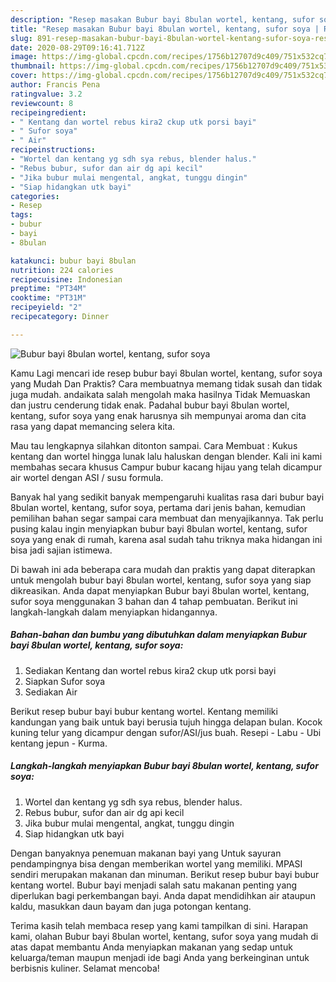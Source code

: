 ```yaml
---
description: "Resep masakan Bubur bayi 8bulan wortel, kentang, sufor soya | Resep Membuat Bubur bayi 8bulan wortel, kentang, sufor soya Yang Paling Enak"
title: "Resep masakan Bubur bayi 8bulan wortel, kentang, sufor soya | Resep Membuat Bubur bayi 8bulan wortel, kentang, sufor soya Yang Paling Enak"
slug: 891-resep-masakan-bubur-bayi-8bulan-wortel-kentang-sufor-soya-resep-membuat-bubur-bayi-8bulan-wortel-kentang-sufor-soya-yang-paling-enak
date: 2020-08-29T09:16:41.712Z
image: https://img-global.cpcdn.com/recipes/1756b12707d9c409/751x532cq70/bubur-bayi-8bulan-wortel-kentang-sufor-soya-foto-resep-utama.jpg
thumbnail: https://img-global.cpcdn.com/recipes/1756b12707d9c409/751x532cq70/bubur-bayi-8bulan-wortel-kentang-sufor-soya-foto-resep-utama.jpg
cover: https://img-global.cpcdn.com/recipes/1756b12707d9c409/751x532cq70/bubur-bayi-8bulan-wortel-kentang-sufor-soya-foto-resep-utama.jpg
author: Francis Pena
ratingvalue: 3.2
reviewcount: 8
recipeingredient:
- " Kentang dan wortel rebus kira2 ckup utk porsi bayi"
- " Sufor soya"
- " Air"
recipeinstructions:
- "Wortel dan kentang yg sdh sya rebus, blender halus."
- "Rebus bubur, sufor dan air dg api kecil"
- "Jika bubur mulai mengental, angkat, tunggu dingin"
- "Siap hidangkan utk bayi"
categories:
- Resep
tags:
- bubur
- bayi
- 8bulan

katakunci: bubur bayi 8bulan 
nutrition: 224 calories
recipecuisine: Indonesian
preptime: "PT34M"
cooktime: "PT31M"
recipeyield: "2"
recipecategory: Dinner

---
```



![Bubur bayi 8bulan wortel, kentang, sufor soya](https://img-global.cpcdn.com/recipes/1756b12707d9c409/751x532cq70/bubur-bayi-8bulan-wortel-kentang-sufor-soya-foto-resep-utama.jpg)

Kamu Lagi mencari ide resep bubur bayi 8bulan wortel, kentang, sufor soya yang Mudah Dan Praktis? Cara membuatnya memang tidak susah dan tidak juga mudah. andaikata salah mengolah maka hasilnya Tidak Memuaskan dan justru cenderung tidak enak. Padahal bubur bayi 8bulan wortel, kentang, sufor soya yang enak harusnya sih mempunyai aroma dan cita rasa yang dapat memancing selera kita.

Mau tau lengkapnya silahkan ditonton sampai. Cara Membuat : Kukus kentang dan wortel hingga lunak lalu haluskan dengan blender. Kali ini kami membahas secara khusus Campur bubur kacang hijau yang telah dicampur air wortel dengan ASI / susu formula.

Banyak hal yang sedikit banyak mempengaruhi kualitas rasa dari bubur bayi 8bulan wortel, kentang, sufor soya, pertama dari jenis bahan, kemudian pemilihan bahan segar sampai cara membuat dan menyajikannya. Tak perlu pusing kalau ingin menyiapkan bubur bayi 8bulan wortel, kentang, sufor soya yang enak di rumah, karena asal sudah tahu triknya maka hidangan ini bisa jadi sajian istimewa.


Di bawah ini ada beberapa cara mudah dan praktis yang dapat diterapkan untuk mengolah bubur bayi 8bulan wortel, kentang, sufor soya yang siap dikreasikan. Anda dapat menyiapkan Bubur bayi 8bulan wortel, kentang, sufor soya menggunakan 3 bahan dan 4 tahap pembuatan. Berikut ini langkah-langkah dalam menyiapkan hidangannya.

<!--inarticleads1-->

##### Bahan-bahan dan bumbu yang dibutuhkan dalam menyiapkan Bubur bayi 8bulan wortel, kentang, sufor soya:

1. Sediakan  Kentang dan wortel rebus kira2 ckup utk porsi bayi
1. Siapkan  Sufor soya
1. Sediakan  Air


Berikut resep bubur bayi bubur kentang wortel. Kentang memiliki kandungan yang baik untuk bayi berusia tujuh hingga delapan bulan. Kocok kuning telur yang dicampur dengan sufor/ASI/jus buah. Resepi - Labu - Ubi kentang jepun - Kurma. 

<!--inarticleads2-->

##### Langkah-langkah menyiapkan Bubur bayi 8bulan wortel, kentang, sufor soya:

1. Wortel dan kentang yg sdh sya rebus, blender halus.
1. Rebus bubur, sufor dan air dg api kecil
1. Jika bubur mulai mengental, angkat, tunggu dingin
1. Siap hidangkan utk bayi


Dengan banyaknya penemuan makanan bayi yang Untuk sayuran pendampingnya bisa dengan memberikan wortel yang memiliki. MPASI sendiri merupakan makanan dan minuman. Berikut resep bubur bayi bubur kentang wortel. Bubur bayi menjadi salah satu makanan penting yang diperlukan bagi perkembangan bayi. Anda dapat mendidihkan air ataupun kaldu, masukkan daun bayam dan juga potongan kentang. 

Terima kasih telah membaca resep yang kami tampilkan di sini. Harapan kami, olahan Bubur bayi 8bulan wortel, kentang, sufor soya yang mudah di atas dapat membantu Anda menyiapkan makanan yang sedap untuk keluarga/teman maupun menjadi ide bagi Anda yang berkeinginan untuk berbisnis kuliner. Selamat mencoba!
